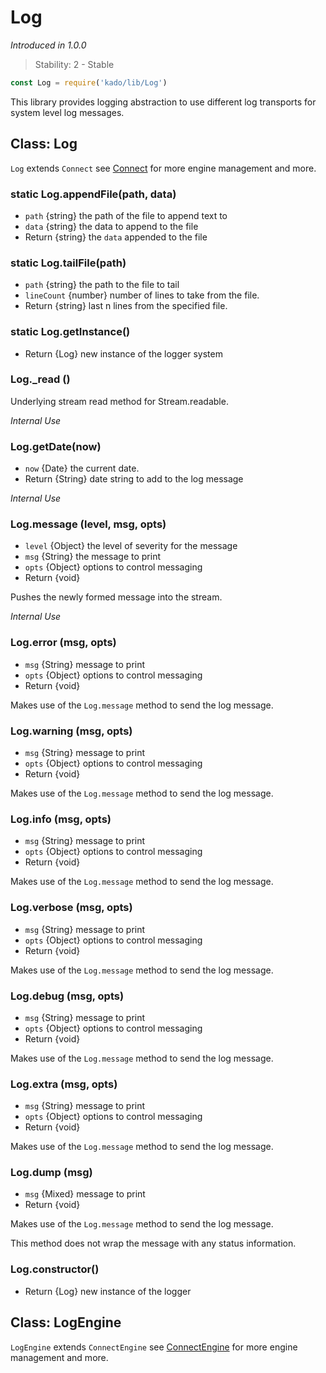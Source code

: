 # Log
*Introduced in 1.0.0*
> Stability: 2 - Stable
```js
const Log = require('kado/lib/Log')
```
This library provides logging abstraction to use different log transports
for system level log messages.

## Class: Log
`Log` extends `Connect` see [Connect](Connect.md) for more engine
management and more.

### static Log.appendFile(path, data)
* `path` {string} the path of the file to append text to
* `data` {string} the data to append to the file
* Return {string} the `data` appended to the file

### static Log.tailFile(path)
* `path` {string} the path to the file to tail
* `lineCount` {number} number of lines to take from the file.
* Return {string} last n lines from the specified file.

### static Log.getInstance()
* Return {Log} new instance of the logger system

### Log._read ()
Underlying stream read method for Stream.readable.

*Internal Use*

### Log.getDate(now)
* `now` {Date} the current date.
* Return {String} date string to add to the log message

*Internal Use*

### Log.message (level, msg, opts)
* `level` {Object} the level of severity for the message
* `msg` {String} the message to print
* `opts` {Object} options to control messaging
* Return {void}

Pushes the newly formed message into the stream.

*Internal Use*

### Log.error (msg, opts)
* `msg` {String} message to print
* `opts` {Object} options to control messaging
* Return {void}

Makes use of the `Log.message` method to send the log message.

### Log.warning (msg, opts)
* `msg` {String} message to print
* `opts` {Object} options to control messaging
* Return {void}

Makes use of the `Log.message` method to send the log message.

### Log.info (msg, opts)
* `msg` {String} message to print
* `opts` {Object} options to control messaging
* Return {void}

Makes use of the `Log.message` method to send the log message.

### Log.verbose (msg, opts)
* `msg` {String} message to print
* `opts` {Object} options to control messaging
* Return {void}

Makes use of the `Log.message` method to send the log message.

### Log.debug (msg, opts)
* `msg` {String} message to print
* `opts` {Object} options to control messaging
* Return {void}

Makes use of the `Log.message` method to send the log message.

### Log.extra (msg, opts)
* `msg` {String} message to print
* `opts` {Object} options to control messaging
* Return {void}

Makes use of the `Log.message` method to send the log message.

### Log.dump (msg)
* `msg` {Mixed} message to print
* Return {void}

Makes use of the `Log.message` method to send the log message.

This method does not wrap the message with any status information.

### Log.constructor()
* Return {Log} new instance of the logger

## Class: LogEngine
`LogEngine` extends `ConnectEngine` see
[ConnectEngine](ConnectEngine.md) for more engine management and more.
